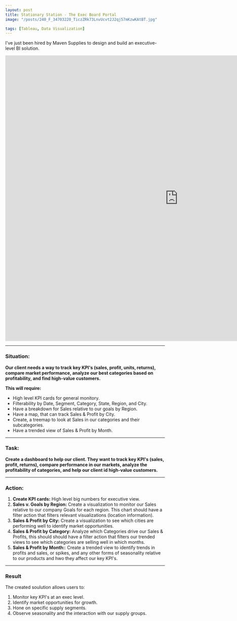 ```yaml
---
layout: post
title: Stationary Station - The Exec Board Portal
image: "/posts/240_F_34703220_TiczZRk73LnvUcvt2J2qj57mKzwKAtBT.jpg"

tags: [Tableau, Data Visualization]
---
```


I've just been hired by Maven Supplies to design and build an executive-level BI solution. 

<iframe seamless frameborder="0" src="https://public.tableau.com/shared/7WJS838R6?:embed=yes&:display_count=yes&:showVizHome=no" width = '1090' height = '900'></iframe>

--- 

### Situation: 

**Our client needs a way to track key KPI's (sales, profit, units, returns), compare market performance, analyze our best categories based on profitability, and find high-value customers.**

**This will require:**

* High level KPI cards for general monitory. 
* Filterability by Date, Segment, Category, State, Region, and City. 
* Have a breakdown for Sales relative to our goals by Region. 
* Have a map, that can track Sales & Profit by City. 
* Create, a treemap to look at Sales in our categories and their subcategories.
* Have a trended view of Sales & Profit by Month.


---

### Task:

**Create a dashboard to help our client. They want to track key KPI's (sales, profit, returns), compare performance in our markets, analyze the profitability of categories, and help our client id high-value customers.**

---
### Action:

1. **Create KPI cards:** High level big numbers for executive view. 
2. **Sales v. Goals by Region:** Create a visualization to monitor our Sales relative to our company Goals for each region. This chart should have a filter action that filters relevant visualizations (location information).
3. **Sales & Profit by City:** Create a visualization to see which cities are performing well to identify market opportunities. 
4. **Sales & Profit by Category:** Analyze which Categories drive our Sales & Profits, this should should have a filter action that filters our trended views to see which categories are selling well in which months.
5. **Sales & Profit by Month:**: Create a trended view to identify trends in profits and sales, or spikes, and any other forms of seasonality relative to our products and hwo they affect our key KPI's. 

---
### Result

The created soulution allows users to:
1. Monitor key KPI's at an exec level.
2. Identify market opportunities for growth. 
3. Hone on specific supply segments.
4. Observe seasonality and the interaction with our supply groups. 


